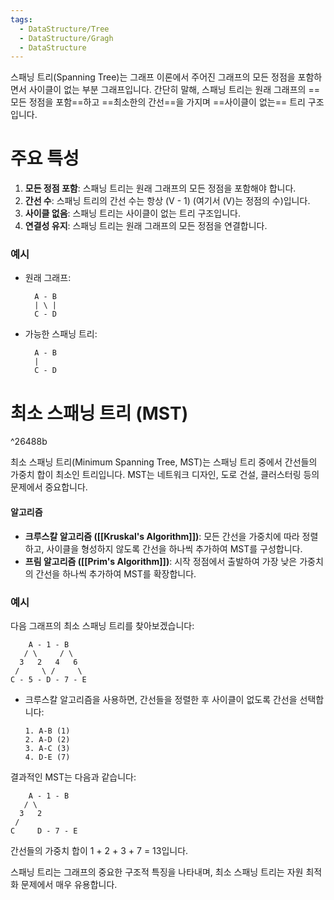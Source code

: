 ```yaml
---
tags:
  - DataStructure/Tree
  - DataStructure/Gragh
  - DataStructure
---
```


스패닝 트리(Spanning Tree)는 그래프 이론에서 주어진 그래프의 모든 정점을 포함하면서 사이클이 없는 부분 그래프입니다. 간단히 말해, 스패닝 트리는 원래 그래프의 ==모든 정점을 포함==하고 ==최소한의 간선==을 가지며 ==사이클이 없는== 트리 구조입니다.

# 주요 특성
1. **모든 정점 포함**: 스패닝 트리는 원래 그래프의 모든 정점을 포함해야 합니다.
2. **간선 수**: 스패닝 트리의 간선 수는 항상 \(V - 1\) (여기서 \(V\)는 정점의 수)입니다.
3. **사이클 없음**: 스패닝 트리는 사이클이 없는 트리 구조입니다.
4. **연결성 유지**: 스패닝 트리는 원래 그래프의 모든 정점을 연결합니다.
### 예시
- 원래 그래프: 
  ```
    A - B
    | \ |
    C - D
  ```

- 가능한 스패닝 트리:
  ```
    A - B
    |   
    C - D
  ```

# 최소 스패닝 트리 (MST)

^26488b

최소 스패닝 트리(Minimum Spanning Tree, MST)는 스패닝 트리 중에서 간선들의 가중치 합이 최소인 트리입니다. MST는 네트워크 디자인, 도로 건설, 클러스터링 등의 문제에서 중요합니다.
#### 알고리즘
- **크루스칼 알고리즘 ([[Kruskal's Algorithm]])**: 모든 간선을 가중치에 따라 정렬하고, 사이클을 형성하지 않도록 간선을 하나씩 추가하여 MST를 구성합니다.
- **프림 알고리즘 ([[Prim's Algorithm]])**: 시작 정점에서 출발하여 가장 낮은 가중치의 간선을 하나씩 추가하여 MST를 확장합니다.
### 예시
다음 그래프의 최소 스패닝 트리를 찾아보겠습니다:

```
    A - 1 - B
   / \     / \
  3   2   4   6
 /     \ /     \
C - 5 - D - 7 - E
```

- 크루스칼 알고리즘을 사용하면, 간선들을 정렬한 후 사이클이 없도록 간선을 선택합니다:
  ```
  1. A-B (1)
  2. A-D (2)
  3. A-C (3)
  4. D-E (7)
  ```

결과적인 MST는 다음과 같습니다:
```
    A - 1 - B
   / \   
  3   2   
 /     
C     D - 7 - E
```
간선들의 가중치 합이 1 + 2 + 3 + 7 = 13입니다.

스패닝 트리는 그래프의 중요한 구조적 특징을 나타내며, 최소 스패닝 트리는 자원 최적화 문제에서 매우 유용합니다.